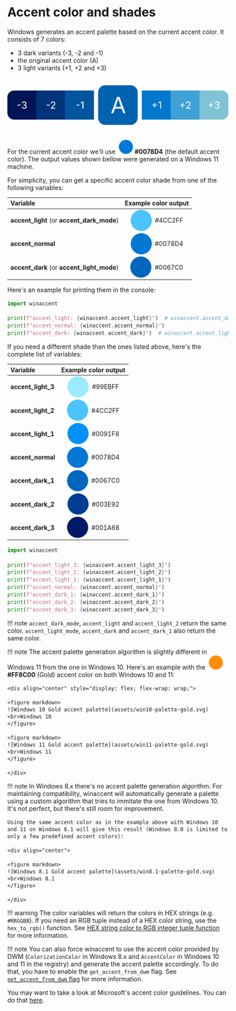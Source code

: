 # Accent color and shades

Windows generates an accent palette based on the current accent color. It consists of 7 colors:

- 3 dark variants (-3, -2 and -1)
- the original accent color (A)
- 3 light variants (+1, +2 and +3)

![Accent palette example](assets/palette-example.svg)

For the current accent color we'll use &nbsp;![Windows 11 default blue](assets/circle-accent-normal-small.svg) **#0078D4** (the default accent color). The output values shown bellow were generated on a Windows 11 machine.

For simplicity, you can get a specific accent color shade from one of the following variables:

| Variable | Example color output |
|:---------|:--------------------:|
| **accent_light** (or **accent_dark_mode**) | <div style="display: flex; align-items: center; justify-content: center;">![#4CC2FF](assets/circle-accent-light-2.svg) &nbsp;&nbsp;#4CC2FF</div> |
| **accent_normal**                             | <div style="display: flex; align-items: center; justify-content: center;">![#0078D4](assets/circle-accent-normal.svg) &nbsp;&nbsp;#0078D4</div>  |
| **accent_dark** (or **accent_light_mode**) | <div style="display: flex; align-items: center; justify-content: center;">![#0067C0](assets/circle-accent-dark-1.svg) &nbsp;&nbsp;#0067C0</div>  |

Here's an example for printing them in the console:

```python
import winaccent

print(f"accent_light: {winaccent.accent_light}")  # winaccent.accent_dark_mode returns the same color
print(f"accent_normal: {winaccent.accent_normal}")
print(f"accent_dark: {winaccent.accent_dark}")  # winaccent.accent_light_mode returns the same color
```

If you need a different shade than the ones listed above, here's the complete list of variables:

| Variable | Example color output |
|:---------|:--------------------:|
| **accent_light_3** | <div style="display: flex; align-items: center; justify-content: center;">![#99EBFF](assets/circle-accent-light-3.svg) &nbsp;&nbsp;#99EBFF</div> |
| **accent_light_2** | <div style="display: flex; align-items: center; justify-content: center;">![#4CC2FF](assets/circle-accent-light-2.svg) &nbsp;&nbsp;#4CC2FF</div> |
| **accent_light_1** | <div style="display: flex; align-items: center; justify-content: center;">![#0091F8](assets/circle-accent-light-1.svg) &nbsp;&nbsp;#0091F8</div> |
| **accent_normal**  | <div style="display: flex; align-items: center; justify-content: center;">![#0078D4](assets/circle-accent-normal.svg) &nbsp;&nbsp;#0078D4</div>  |
| **accent_dark_1**  | <div style="display: flex; align-items: center; justify-content: center;">![#0067C0](assets/circle-accent-dark-1.svg) &nbsp;&nbsp;#0067C0</div>  |
| **accent_dark_2**  | <div style="display: flex; align-items: center; justify-content: center;">![#003E92](assets/circle-accent-dark-2.svg) &nbsp;&nbsp;#003E92</div>  |
| **accent_dark_3**  | <div style="display: flex; align-items: center; justify-content: center;">![#001A68](assets/circle-accent-dark-3.svg) &nbsp;&nbsp;#001A68</div>  |

```python
import winaccent

print(f"accent_light_3: {winaccent.accent_light_3}")
print(f"accent_light_2: {winaccent.accent_light_2}")
print(f"accent_light_1: {winaccent.accent_light_1}")
print(f"accent_normal: {winaccent.accent_normal}")
print(f"accent_dark_1: {winaccent.accent_dark_1}")
print(f"accent_dark_2: {winaccent.accent_dark_2}")
print(f"accent_dark_3: {winaccent.accent_dark_3}")
```

!!! note
    `accent_dark_mode`, `accent_light` and `accent_light_2` return the same color. `accent_light_mode`, `accent_dark` and `accent_dark_1` also return the same color. 

!!! note
    The accent palette generation algorithm is slightly different in Windows 11 from the one in Windows 10. Here's an example with the &nbsp;![Windows Gold accent color](assets/circle-accent-gold-small.svg) **#FF8C00** (Gold) accent color on both Windows 10 and 11:

    <div align="center" style="display: flex; flex-wrap: wrap;">

    <figure markdown>
    ![Windows 10 Gold accent palette](assets/win10-palette-gold.svg)
    <br>Windows 10
    </figure>

    <figure markdown>
    ![Windows 11 Gold accent palette](assets/win11-palette-gold.svg)
    <br>Windows 11
    </figure>
    
    </div>

!!! note
    In Windows 8.x there's no accent palette generation algorithm. For maintaining compatibility, winaccent will automatically generate a palette using a custom algorithm that tries to immitate the one from Windows 10. It's not perfect, but there's still room for improvement.

    Using the same accent color as in the example above with Windows 10 and 11 on Windows 8.1 will give this result (Windows 8.0 is limited to only a few predefined accent colors):

    <div align="center">

    <figure markdown>
    ![Windows 8.1 Gold accent palette](assets/win8.1-palette-gold.svg)
    <br>Windows 8.1
    </figure>

    </div>

!!! warning
    The color variables will return the colors in HEX strings (e.g. `#RRGGBB`). If you need an RGB tuple instead of a HEX color string, use the `hex_to_rgb()` function. See [HEX string color to RGB integer tuple function](../other-features/hex-to-rgb-function.md) for more information.

!!! note
    You can also force winaccent to use the accent color provided by DWM (`ColorizationColor` in Windows 8.x and `AccentColor` in Windows 10 and 11 in the registry) and generate the accent palette accordingly. To do that, you have to enable the `get_accent_from_dwm` flag. See [`get_accent_from_dwm` flag](../other-features/flags.md#get_accent_from_dwm-flag) for more information.

You may want to take a look at Microsoft's accent color guidelines. You can do that [here](https://learn.microsoft.com/en-us/windows/apps/design/style/color#accent-color-palette).